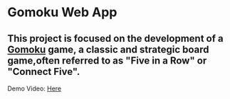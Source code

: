 # Gomoku Web App

This project is focused on the development of a [Gomoku](https://pt.wikipedia.org/wiki/Gomoku) game, a classic and strategic board game,often referred to as "Five in a Row" or 
"Connect Five".
----

 Demo Video: [Here](https://drive.google.com/file/d/1YS3bnbrv9hxBRuGWKmv_32owBcKB1l3u/view?usp=sharing)
